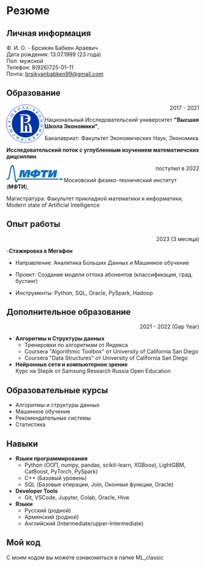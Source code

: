 # Резюме
## Личная информация
Ф. И. О. - Брсикян Бабкен Араевич  
Дата рождения: 13.07.1999 (23 года)  
Пол: мужской  
Телефон: 8(926)725-01-11  
Почта: brsikyanbabken99@gmail.com

## Образование
<img align="left" src = "hse.png" width = "100"> <p align="right">2017 - 2021</p>
Национальный Исследовательский университет **"Высшая Школа Экономики"**,

<p align="left">Бакалавриат: Факультет Экономических Наук, Экономика</p> 

**Исследовательский поток с углубленным изучением математиечских дицсиплин**  


<img align="left" src = "MIPT_logo.png" width = "150"> <p align="right">поступил в 2022</p>
Московский физико-технический институт (**МФТИ**),

<p align="left">Магистратура: Факультет прикладной математики и информатики, Modern state of Artificial Intelligence</p> 

## Опыт работы
<p align="right">2023 (3 месяца)</p>

-**Стажировка в Мегафон**

- Направление: Аналитика Больших Данных и Машинное обучение

- Проект: Создание модели оттока абонентов (классификация, град. бустинг)

- Инструменты: Python, SQL, Oracle, PySpark, Hadoop

## Дополнительное образование
<p align="right">2021 - 2022 (Gap Year)</p>

- **Алгоритмы и Структуры данных**  
  - Тренировки по алгоритмам от Яндекса  
  - Coursera "Algorithmic Toolbox" от University of California San Diego 
  - Coursera "Data Structures" от University of California San Diego  
- **Нейронные сети и компьютерное зрение**  
  Курс на Stepik от Samsung Research Russia Open Education

## Образовательные курсы
- Алгоритмы и структуры данных
- Машинное обучение
- Рекомендательные системы
- Статистика

## Навыки
- **Языки программирования**
  - Python (ООП, numpy, pandas, scikit-learn, XGBoost, LightGBM, CatBoost, PyTorch, PySpark)
  - C++ (Базовый уровень)
  - SQL (Базовые операции, Join, Оконные функции, Oracle)
- **Developer Tools**
  - Git, VSCode, Jupyter, Colab, Oracle, Hive
- **Языки**
  - Русский (родной)
  - Армянский (родной)
  - Английский (Intermediate/upper-Intermediate)

## Мой код
С моим кодом вы можете ознакомиться в папке ML_classic
